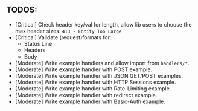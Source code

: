 ## TODOS:
- [Critical] Check header key/val for length, allow lib users to choose the max header sizes. `413 - Entity Too Large`
- [Critical] Validate (request)formats for:
  - Status Line
  - Headers
  - Body
- [Moderate] Write example handlers and allow import from `handlers/*`.
- [Moderate] Write example handler with POST example.
- [Moderate] Write example handler with JSON GET/POST examples.
- [Moderate] Write example handler with HTTP Sessions example.
- [Moderate] Write example handler with Rate-Limiting example.
- [Moderate] Write example handler with redirect example.
- [Moderate] Write example handler with Basic-Auth example.
